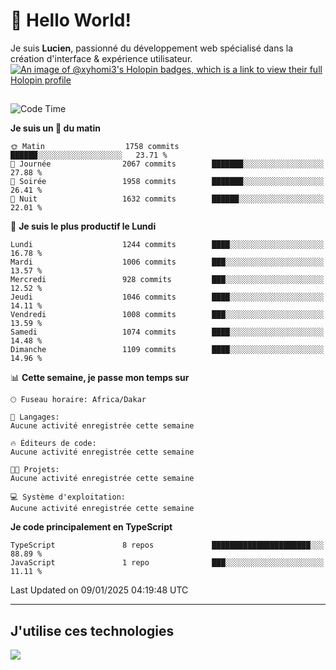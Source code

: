 # 👋 Hello World!

Je suis **Lucien**, passionné du développement web spécialisé dans la création d'interface & expérience utilisateur.
[![An image of @xyhomi3's Holopin badges, which is a link to view their full Holopin profile](https://holopin.me/xyhomi3)](https://holopin.io/@xyhomi3)

##

<!--START_SECTION:waka-->
![Code Time](http://img.shields.io/badge/Code%20Time-2%2C834%20hrs%2050%20mins-blue)

**Je suis un 🐤 du matin** 

```text
🌞 Matin                  1758 commits        ██████░░░░░░░░░░░░░░░░░░░   23.71 % 
🌆 Journée                2067 commits        ███████░░░░░░░░░░░░░░░░░░   27.88 % 
🌃 Soirée                 1958 commits        ███████░░░░░░░░░░░░░░░░░░   26.41 % 
🌙 Nuit                   1632 commits        ██████░░░░░░░░░░░░░░░░░░░   22.01 % 
```
📅 **Je suis le plus productif le Lundi** 

```text
Lundi                    1244 commits        ████░░░░░░░░░░░░░░░░░░░░░   16.78 % 
Mardi                    1006 commits        ███░░░░░░░░░░░░░░░░░░░░░░   13.57 % 
Mercredi                 928 commits         ███░░░░░░░░░░░░░░░░░░░░░░   12.52 % 
Jeudi                    1046 commits        ████░░░░░░░░░░░░░░░░░░░░░   14.11 % 
Vendredi                 1008 commits        ███░░░░░░░░░░░░░░░░░░░░░░   13.59 % 
Samedi                   1074 commits        ████░░░░░░░░░░░░░░░░░░░░░   14.48 % 
Dimanche                 1109 commits        ████░░░░░░░░░░░░░░░░░░░░░   14.96 % 
```


📊 **Cette semaine, je passe mon temps sur** 

```text
🕑︎ Fuseau horaire: Africa/Dakar

💬 Langages: 
Aucune activité enregistrée cette semaine

🔥 Éditeurs de code: 
Aucune activité enregistrée cette semaine

🐱‍💻 Projets: 
Aucune activité enregistrée cette semaine

💻 Système d'exploitation: 
Aucune activité enregistrée cette semaine
```

**Je code principalement en TypeScript** 

```text
TypeScript               8 repos             ██████████████████████░░░   88.89 % 
JavaScript               1 repo              ███░░░░░░░░░░░░░░░░░░░░░░   11.11 % 
```




 Last Updated on 09/01/2025 04:19:48 UTC
<!--END_SECTION:waka-->
---

## J'utilise ces technologies

<p align="left">
  <a href="https://skillicons.dev">
    <img src="https://skillicons.dev/icons?i=ts,js,md,scss,tailwind,react,docker,express,astro,vite,nextjs,vercel,figma,ableton" />
  </a>
</p>

